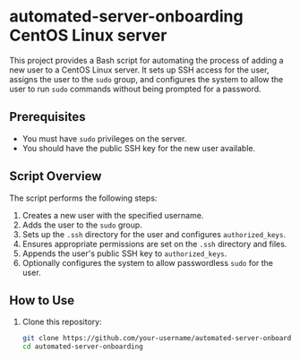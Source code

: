 # automated-server-onboarding CentOS Linux server
This project provides a Bash script for automating the process of adding a new user to a CentOS Linux server. It sets up SSH access for the user, assigns the user to the `sudo` group, and configures the system to allow the user to run `sudo` commands without being prompted for a password.

## Prerequisites

- You must have `sudo` privileges on the server.
- You should have the public SSH key for the new user available.

## Script Overview

The script performs the following steps:
1. Creates a new user with the specified username.
2. Adds the user to the `sudo` group.
3. Sets up the `.ssh` directory for the user and configures `authorized_keys`.
4. Ensures appropriate permissions are set on the `.ssh` directory and files.
5. Appends the user's public SSH key to `authorized_keys`.
6. Optionally configures the system to allow passwordless `sudo` for the user.

## How to Use

1. Clone this repository:
   ```bash
   git clone https://github.com/your-username/automated-server-onboarding.git
   cd automated-server-onboarding

